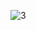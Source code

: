 ![3](https://user-images.githubusercontent.com/102294177/197362006-f279a0eb-4878-405b-8ad5-11410ecbdaf1.jpg)
